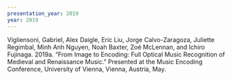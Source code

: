 ```yaml
---
presentation_year: 2019
year: 2019
---
```


Vigliensoni, Gabriel, Alex Daigle, Eric Liu, Jorge Calvo-Zaragoza, Juliette Regimbal, Minh Anh Nguyen, Noah Baxter, Zoé McLennan, and Ichiro Fujinaga. 2019a. “From Image to Encoding: Full Optical Music Recognition of Medieval and Renaissance Music.” Presented at the Music Encoding Conference, University of Vienna, Vienna, Austria, May.